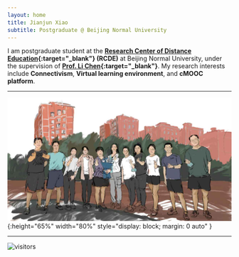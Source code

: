 ```yaml
---
layout: home
title: Jianjun Xiao
subtitle: Postgraduate @ Beijing Normal University
---
```


I am postgraduate student  at the **[Research Center of Distance Education](https://rcde.bnu.edu.cn/){:target="_blank"} (RCDE)** at Beijing Normal University, under the supervision of **[Prof. Li Chen](https://fe.bnu.edu.cn/pc/cms1info/resume/51/94){:target="_blank"}**. My research interests include **Connectivism**, **Virtual learning environment**, and **cMOOC platform**.

<!-- <div id="particles-js"></div> -->
<!-- <script src="https://www.yan-holtz.com/js/particles.js"></script> -->
<!-- <script src="https://www.yan-holtz.com/js/appHome.js"></script> -->

<div class="row hide-if-small-screen" style="text-align: center; padding-top: 1%; display: none">
  <div class="col-lg-12 text-center">
    <svg width="650" height="100">
      <line x1="0" y1="50" x2="650" y2="50" style="stroke:black; stroke-width:1.5" />

      <circle cx="150" cy="50" r="10" stroke="#f8f9fa" stroke-width="6" fill="#69b3a2" />
      <text text-anchor="middle" x="150" y="80" fill="black">2018</text>
      <text font-size="13" text-anchor="middle" x="70" y="30" fill="black">Bachelor Degree</text>
      <text style="font-style: italic" font-size="13" text-anchor="middle" x="70" y="80" fill="#808080">Linyi University</text>

      <circle cx="450" cy="50" r="10" stroke="#f8f9fa" stroke-width="6" fill="#69b3a2" />
      <text text-anchor="middle" x="450" y="80" fill="black">2020</text>
      <text font-size="13" text-anchor="middle" x="300" y="30" fill="black">Software Development</text>
      <text style="font-style: italic" font-size="13" text-anchor="middle" x="300" y="80" fill="#808080">Research Center of Distance Education</text>

      <!-- <circle cx="650" cy="50" r="10" stroke="#f8f9fa" stroke-width="6" fill="#69b3a2" /> -->
      <!-- <text text-anchor="middle" x="650" y="80" fill="black">2023</text> -->
      <text font-size="13" text-anchor="middle" x="550" y="30" fill="black">Master Degree</text>
      <text style="font-style: italic" font-size="13" text-anchor="middle" x="550" y="80" fill="#808080">Beijing Normal University</text>

      <!-- <circle cx="850" cy="50" r="10" stroke="#f8f9fa" stroke-width="6" fill="#69b3a2" /> -->
      <!-- <text text-anchor="middle" x="850" y="80" fill="black">2023</text> -->
      <!-- <text font-size="13" text-anchor="middle" x="750" y="30" fill="black">PhD degree</text> -->
      <!-- <text style="font-style: italic" font-size="13" text-anchor="middle" x="750" y="80" fill="#808080">Beijing Normal University</text> -->

     <!-- <text font-size="13" text-anchor="middle" x="930" y="30" fill="black">Data - Science - Viz</text>
      <text style="font-style: italic" font-size="13" text-anchor="middle" x="930" y="80"
        fill="#808080">Freelance</text> -->

    </svg>
  </div>
</div>

<!-- <script type="text/javascript" id="clustrmaps" src="//clustrmaps.com/map_v2.js?d=AH8eVtgCfiPuvsbrYIjSemGUlWIjlwHxIamb405BrEc&cl=ffffff&w=a"></script> -->
<!-- <script type="text/javascript" id="clstr_globe" src="//clustrmaps.com/globe.js?d=AH8eVtgCfiPuvsbrYIjSemGUlWIjlwHxIamb405BrEc"></script> -->

------

![TheClimbers202009](/assets/img/photos/TheClimbers-202009.png "TheClimbers202009"){:height="65%" width="80%" style="display: block; margin: 0 auto" }

------


![visitors](https://visitor-badge.laobi.icu/badge?page_id=etShaw-zh.jianjunxiao.github.io)
